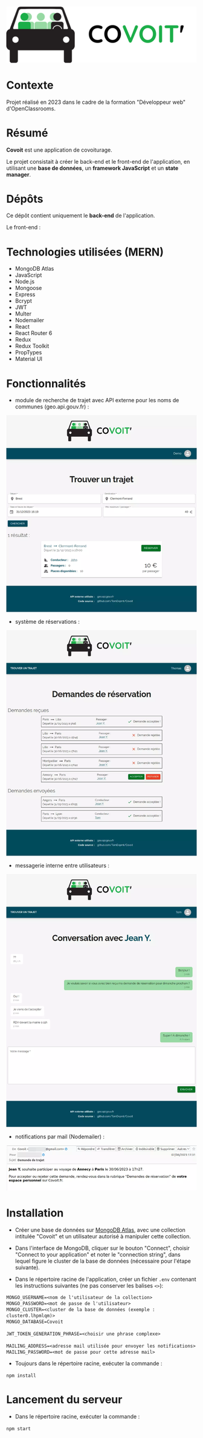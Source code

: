 <center>

![Logo de Covoit'](/images/logo/covoit-logo-bicolor-on-white.png)

</center>

# Contexte

Projet réalisé en 2023 dans le cadre de la formation "Développeur web" d'OpenClassrooms.

# Résumé

**Covoit** est une application de covoiturage.

Le projet consistait à créer le back-end et le front-end de l'application, en utilisant une **base de données**, un **framework JavaScript** et un **state manager**.

# Dépôts

Ce dépôt contient uniquement le **back-end** de l'application.

Le front-end :

# Technologies utilisées (MERN)

-   MongoDB Atlas
-   JavaScript
-   Node.js
-   Mongoose
-   Express
-   Bcrypt
-   JWT
-   Multer
-   Nodemailer
-   React
-   React Router 6
-   Redux
-   Redux Toolkit
-   PropTypes
-   Material UI

# Fonctionnalités

-   module de recherche de trajet avec API externe pour les noms de communes (geo.api.gouv.fr) :

<center>

![Page d'accueil de Covoit'](/images/captures/covoit-home.webp)

</center>

-   système de réservations :

<center>

![Page de réservations de Covoit'](/images/captures/covoit-booking.webp)

</center>

-   messagerie interne entre utilisateurs :

<center>

![Page de conversation de Covoit'](/images/captures/covoit-conversation.webp)

</center>

-   notifications par mail (Nodemailer) :

<center>

![Mail de réservation de Covoit'](/images/captures/covoit-mail.webp)

</center>

# Installation

-   Créer une base de données sur [MongoDB Atlas](https://www.mongodb.com/atlas/database), avec une collection intitulée "Covoit" et un utilisateur autorisé à manipuler cette collection.

-   Dans l'interface de MongoDB, cliquer sur le bouton "Connect", choisir "Connect to your application" et noter le "connection string", dans lequel figure le cluster de la base de données (nécessaire pour l'étape suivante).

-   Dans le répertoire racine de l'application, créer un fichier `.env` contenant les instructions suivantes (ne pas conserver les balises `<>`):

```
MONGO_USERNAME=<nom de l'utilisateur de la collection>
MONGO_PASSWORD=<mot de passe de l'utilisateur>
MONGO_CLUSTER=<cluster de la base de données (exemple : cluster0.lhpmlqm)>
MONGO_DATABASE=Covoit

JWT_TOKEN_GENERATION_PHRASE=<choisir une phrase complexe>

MAILING_ADDRESS=<adresse mail utilisée pour envoyer les notifications>
MAILING_PASSWORD=<mot de passe pour cette adresse mail>
```

-   Toujours dans le répertoire racine, exécuter la commande :

`npm install`

# Lancement du serveur

-   Dans le répertoire racine, exécuter la commande :

`npm start`
